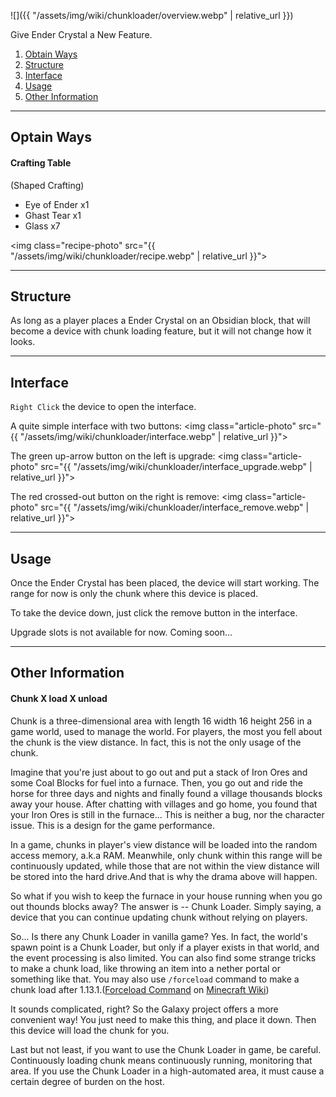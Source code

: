 ![]({{ "/assets/img/wiki/chunkloader/overview.webp" | relative_url }})  

Give Ender Crystal a New Feature.

<div class="article-content">
<ol>
    <li><a href="#optain-ways">Obtain Ways</a></li>
    <li><a href="#structure">Structure</a></li>
    <li><a href="#interface">Interface</a></li>
    <li><a href="#usage">Usage</a></li>
	<li><a href="#other-information">Other Information</a></li>
</ol>
</div>

---

## Optain Ways

#### Crafting Table

(Shaped Crafting)

- Eye of Ender x1
- Ghast Tear x1
- Glass x7

<img class="recipe-photo" src="{{ "/assets/img/wiki/chunkloader/recipe.webp" | relative_url }}">

---

## Structure

As long as a player places a Ender Crystal on an Obsidian block, that will become a device with chunk loading feature, but it will not change how it looks.

---

## Interface

`Right Click` the device to open the interface.

A quite simple interface with two buttons:
<img class="article-photo" src="{{ "/assets/img/wiki/chunkloader/interface.webp" | relative_url }}">

The green up-arrow button on the left is upgrade:
<img class="article-photo" src="{{ "/assets/img/wiki/chunkloader/interface_upgrade.webp" | relative_url }}">

The red crossed-out button on the right is remove:
<img class="article-photo" src="{{ "/assets/img/wiki/chunkloader/interface_remove.webp" | relative_url }}">

---

## Usage

Once the Ender Crystal has been placed, the device will start working.
The range for now is only the chunk where this device is placed.

To take the device down, just click the remove button in the interface.

Upgrade slots is not available for now. Coming soon...

---

## Other Information

#### Chunk X load X unload

Chunk is a three-dimensional area with length 16 width 16 height 256 in a game world, used to manage the world.
For players, the most you fell about the chunk is the view distance. In fact, this is not the only usage of the chunk.

Imagine that you're just about to go out and put a stack of Iron Ores and some Coal Blocks for fuel into a furnace. Then, you go out and ride the horse for three days and nights and finally found a village thousands blocks away your house.
After chatting with villages and go home, you found that your Iron Ores is still in the furnace...
This is neither a bug, nor the character issue. This is a design for the game performance.

In a game, chunks in player's view distance will be loaded into the random access memory, a.k.a RAM. Meanwhile, only chunk within this range will be continuously updated, while those that are not within the view distance will be stored into the hard drive.And that is why the drama above will happen.

So what if you wish to keep the furnace in your house running when you go out thounds blocks away?
The answer is -- Chunk Loader. Simply saying, a device that you can continue updating chunk without relying on players.

So... Is there any Chunk Loader in vanilla game?
Yes. In fact, the world's spawn point is a Chunk Loader, but only if a player exists in that world, and the event processing is also limited.
You can also find some strange tricks to make a chunk load, like throwing an item into a nether portal or something like that.
You may also use `/forceload` command to make a chunk load after 1.13.1.([Forceload Command](https://minecraft.gamepedia.com/Commands/forceload) on [Minecraft Wiki](https://minecraft.gamepedia.com/Minecraft_Wiki))

It sounds complicated, right?
So the Galaxy project offers a more convenient way! You just need to make this thing, and place it down. Then this device will load the chunk for you.

Last but not least, if you want to use the Chunk Loader in game, be careful. Continuously loading chunk means continuously running, monitoring that area. If you use the Chunk Loader in a high-automated area, it must cause a certain degree of burden on the host.
